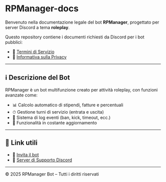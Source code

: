 # RPManager-docs

Benvenuto nella documentazione legale del bot **RPManager**, progettato per server Discord a tema **roleplay**.

Questo repository contiene i documenti richiesti da Discord per i bot pubblici:

- 📄 [Termini di Servizio](https://imalb3.github.io/RPManager-docs/tos.html)
- 🔐 [Informativa sulla Privacy](https://imalb3.github.io/RPManager-docs/privacy.html)

---

## ℹ️ Descrizione del Bot

RPManager è un bot multifunzione creato per attività roleplay, con funzioni avanzate come:

- 📊 Calcolo automatico di stipendi, fatture e percentuali
- ⏱ Gestione turni di servizio (entrata e uscita)
- 📝 Sistema di log eventi (ban, kick, timeout, ecc.)
- 🔄 Funzionalità in costante aggiornamento

---

## 📌 Link utili

- 🤖 [Invita il bot](https://discord.com/oauth2/authorize?client_id=1398995882791141427&permissions=8&integration_type=0&scope=bot+applications.commands)
- 💬 [Server di Supporto Discord](https://discord.gg/Un3FzMYvKc)

---

© 2025 RPManager Bot – Tutti i diritti riservati
